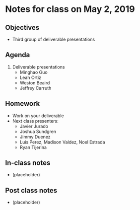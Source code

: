 # Notes for class on May 2, 2019

## Objectives
- Third group of deliverable presentations

## Agenda
1. Deliverable presentations
	- Minghao Guo
	- Leah Ortiz
	- Weston Beaird
	- Jeffrey Carruth

## Homework
- Work on your deliverable
- Next class presenters:
	- Javier Jurado
	- Joshua Sundgren
	- Jimmy Duenez
	- Luis Perez, Madison Valdez, Noel Estrada
	- Ryan Tijerina

## In-class notes
- (placeholder)

## Post class notes
- (placeholder)